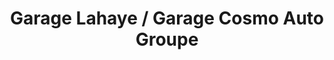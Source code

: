 ---
title: "Garage Lahaye / Garage Cosmo Auto Groupe"
url: /roissy-en-brie/garage-lahaye-garage-cosmo-auto-groupe/
shop: réparation de voitures
---